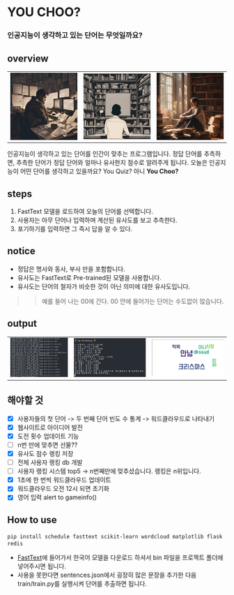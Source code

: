 # YOU CHOO?
### 인공지능이 생각하고 있는 단어는 무엇일까요?

## overview

<table>
  <tr>
    <td><img src="assets/imgs/1.png" width="200"></td>
    <td><img src="assets/imgs/2.png" width="200"></td>
    <td><img src="assets/imgs/3.png" width="200"></td>
  </tr>
</table>

인공지능이 생각하고 있는 단어를 인간이 맞추는 프로그램입니다. 정답 단어를 추측하면, 추측한 단어가 정답 단어와 얼마나 유사한지 점수로 알려주게 됩니다. 오늘은 인공지능이 어떤 단어를 생각하고 있을까요? You Quiz? 아니 **You Choo?**

## steps
1. FastText 모델을 로드하여 오늘의 단어를 선택합니다.
2. 사용자는 아무 단어나 입력하며 계산된 유사도를 보고 추측한다.
3. 포기하기를 입력하면 그 즉시 답을 알 수 있다.

## notice

- 정답은 명사와 동사, 부사 만을 포함합니다.
- 유사도는 FastText로 Pre-trained된 모델을 사용합니다.
- 유사도는 단어의 철자가 비슷한 것이 아닌 의미에 대한 유사도입니다.
>> 예를 들어 나는 00에 간다. 00 안에 들어가는 단어는 수도없이 많습니다.

## output
<table>
  <tr>
    <td><img src="assets/imgs/output3.png" width="200"></td>
    <td><img src="assets/imgs/output2.png" width="250"></td>
    <td><img src="assets/imgs/output1.png" width="250"></td>
  </tr>
</table>

## 해야할 것
- [x] 사용자들의 첫 단어 -> 두 번째 단어 빈도 수 통계 -> 워드클라우드로 나타내기
- [x] 웹사이트로 아이디어 발전
- [x] 도전 횟수 업데이트 기능
- [ ] n번 만에 맞추면 선물?? 
- [x] 유사도 점수 랭킹 저장
- [ ] 전체 사용자 랭킹 db 개발
- [ ] 사용자 랭킹 시스템 top5 -> n번째만에 맞추셨습니다. 랭킹은 n위입니다.
- [x] 1초에 한 번씩 워드클라우드 업데이트
- [x] 워드클라우드 오전 12시 되면 초기화
- [x] 영어 입력 alert to gameinfo()

## How to use

~~~
pip install schedule fasttext scikit-learn wordcloud matplotlib flask redis
~~~
- [FastText](https://fasttext.cc)에 들어가서 한국어 모델을 다운로드 하셔서 bin 파일을 프로젝트 폴더에 넣어주시면 됩니다.
- 사용을 못한다면 sentences.json에서 굉장히 많은 문장을 추가한 다음 train/train.py를 실행시켜 단어를 추출하면 됩니다.